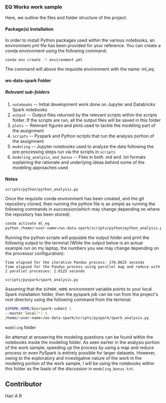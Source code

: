 ### EQ Works work sample 

Here, we outline the files and folder structure of the project.

#### Package(s) Installation

In order to install Python packages used within the various notebooks, an environment.yml file has been provided for your 
reference. You can create a conda environment using the following command:

```bash
conda env create -f environment.yml
```

The command will above the requisite environment with the name: ml_eq.

#### ws-data-spark Folder

##### Relevant sub-folders

1. `notebooks` -- Initial development work done on Jupyter and Databricks Spark notebooks
2. `output` -- Output files returned by the relevant scripts within the scripts folder. If the scripts are run, all the
output files will be saved in this folder 
3. `plots` -- Relevant figures and plots used to tackle the modeling part of the assignment
4. `scripts` -- Pyspark and Python scripts that run the analysis portion of the assignment
5. `modeling` -- Jupyter notebooks used to analyze the data following the pre-processing steps run via the scripts in `scripts`
6. `modeling_analysis_and_bonus` -- Files in both .md and .txt formats explaining the rationale and underlying ideas behind 
some of the modeling approaches used

#### Notes

`scripts/python/python_analysis.py`

Once the requisite conda environment has been created, and the git repository cloned, then running the python file is as
simple as running the following commands in succession(which may change depending on where the repository has been 
stored):

```bash
conda activate ml_eq
python /home/<user-name>/ws-data-spark/scripts/python/python_analysis.py
```

Running the python scripts will populate the output folder and print the following output to the terminal (While the 
output below is an actual example run on my laptop, the numbers you see may change depending on the processor 
configuration):

```
Time elapsed for the iterative Pandas process: 170.0625 seconds
Time elapsed for the Pandas process using parallel map and reduce with 2 parallel processes: 2.8125 seconds
```

`scripts/pyspark/spark_analysis.py`

Assuming that the `$SPARK_HOME` environment variable points to your local Spark installation folder, then the pyspark job can 
be run from the project's root directory using the following command from the terminal:

```bash
$SPARK_HOME/bin/spark-submit \
--master local[*] \
/home/<user-name>/ws-data-spark/scripts/pyspark/spark_analysis.py
```

`modeling` folder

An attempt at answering the modeling questions can be found within the notebooks inside the modeling folder. As seen earlier 
in the analysis portion of the work sample, speeding up the process by using a map and reduce process or even PySpark is 
entirely possible for larger datasets. However, owing to the exploratory and investigative nature of the work in the 
modeling portion of the work sample, I will be using the notebooks within this folder as the basis of the discussion in 
`modeling_bonus.txt`.

## Contributor
Hari A R
 